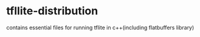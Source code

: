 # tfllite-distribution
contains essential files for running tflite in c++(including flatbuffers library)
